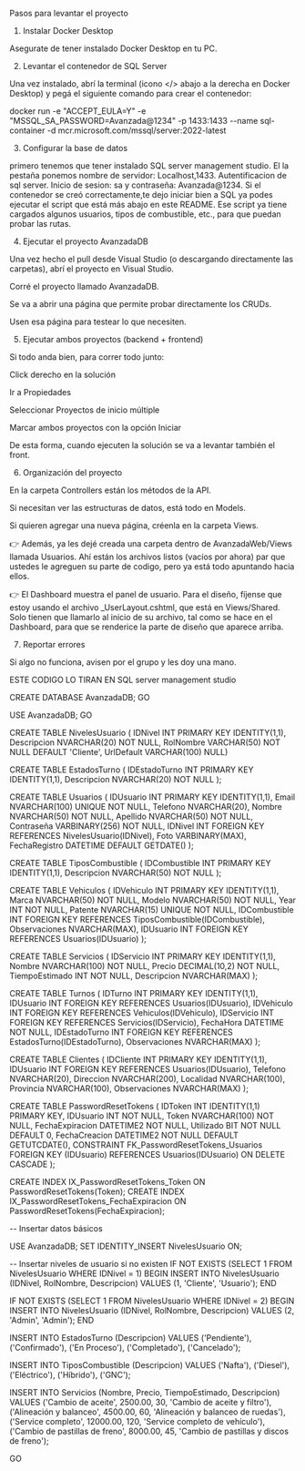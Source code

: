 Pasos para levantar el proyecto
1) Instalar Docker Desktop

Asegurate de tener instalado Docker Desktop en tu PC.

2) Levantar el contenedor de SQL Server

Una vez instalado, abrí la terminal (icono </> abajo a la derecha en Docker Desktop) y pegá el siguiente comando para crear el contenedor:

docker run -e "ACCEPT_EULA=Y" -e "MSSQL_SA_PASSWORD=Avanzada@1234" -p 1433:1433 --name sql-container -d mcr.microsoft.com/mssql/server:2022-latest

3) Configurar la base de datos

primero tenemos que tener instalado SQL server management studio.
El la pestaña ponemos nombre de servidor: Localhost,1433.
Autentificacion de sql server.
Inicio de sesion: sa y contraseña: Avanzada@1234.
Si el contenedor se creó correctamente,te dejo iniciar bien a SQL ya podes ejecutar el script que está más abajo en este README.
Ese script ya tiene cargados algunos usuarios, tipos de combustible, etc., para que puedan probar las rutas.

4) Ejecutar el proyecto AvanzadaDB

Una vez hecho el pull desde Visual Studio (o descargando directamente las carpetas), abrí el proyecto en Visual Studio.

Corré el proyecto llamado AvanzadaDB.

Se va a abrir una página que permite probar directamente los CRUDs.

Usen esa página para testear lo que necesiten.

5) Ejecutar ambos proyectos (backend + frontend)

Si todo anda bien, para correr todo junto:

Click derecho en la solución

Ir a Propiedades

Seleccionar Proyectos de inicio múltiple

Marcar ambos proyectos con la opción Iniciar

De esta forma, cuando ejecuten la solución se va a levantar también el front.

6) Organización del proyecto

En la carpeta Controllers están los métodos de la API.

Si necesitan ver las estructuras de datos, está todo en Models.

Si quieren agregar una nueva página, créenla en la carpeta Views.

👉 Además, ya les dejé creada una carpeta dentro de AvanzadaWeb/Views llamada Usuarios.
Ahí están los archivos listos (vacíos por ahora) par que ustedes le agreguen su parte de codigo, pero ya está todo apuntando hacia ellos.

👉 El Dashboard muestra el panel de usuario. Para el diseño, fíjense que estoy usando el archivo _UserLayout.cshtml, que está en Views/Shared.
Solo tienen que llamarlo al inicio de su archivo, tal como se hace en el Dashboard, para que se renderice la parte de diseño que aparece arriba.

7) Reportar errores

Si algo no funciona, avisen por el grupo y les doy una mano.

ESTE CODIGO LO TIRAN EN SQL server management studio

CREATE DATABASE AvanzadaDB;
GO

USE AvanzadaDB;
GO

CREATE TABLE NivelesUsuario ( IDNivel INT PRIMARY KEY IDENTITY(1,1), Descripcion NVARCHAR(20) NOT NULL, RolNombre VARCHAR(50) NOT NULL DEFAULT 'Cliente', UrlDefault VARCHAR(100) NULL)


CREATE TABLE EstadosTurno ( IDEstadoTurno INT PRIMARY KEY IDENTITY(1,1), Descripcion NVARCHAR(20) NOT NULL );

CREATE TABLE Usuarios ( IDUsuario INT PRIMARY KEY IDENTITY(1,1), Email NVARCHAR(100) UNIQUE NOT NULL, Telefono NVARCHAR(20), Nombre NVARCHAR(50) NOT NULL, Apellido NVARCHAR(50) NOT NULL, Contraseña VARBINARY(256) NOT NULL, IDNivel INT FOREIGN KEY REFERENCES NivelesUsuario(IDNivel), Foto VARBINARY(MAX), FechaRegistro DATETIME DEFAULT GETDATE() );

CREATE TABLE TiposCombustible ( IDCombustible INT PRIMARY KEY IDENTITY(1,1), Descripcion NVARCHAR(50) NOT NULL );

CREATE TABLE Vehiculos ( IDVehiculo INT PRIMARY KEY IDENTITY(1,1), Marca NVARCHAR(50) NOT NULL, Modelo NVARCHAR(50) NOT NULL, Year INT NOT NULL, Patente NVARCHAR(15) UNIQUE NOT NULL, IDCombustible INT FOREIGN KEY REFERENCES TiposCombustible(IDCombustible), Observaciones NVARCHAR(MAX), IDUsuario INT FOREIGN KEY REFERENCES Usuarios(IDUsuario) );

CREATE TABLE Servicios ( IDServicio INT PRIMARY KEY IDENTITY(1,1), Nombre NVARCHAR(100) NOT NULL, Precio DECIMAL(10,2) NOT NULL, TiempoEstimado INT NOT NULL, Descripcion NVARCHAR(MAX) );

CREATE TABLE Turnos ( IDTurno INT PRIMARY KEY IDENTITY(1,1), IDUsuario INT FOREIGN KEY REFERENCES Usuarios(IDUsuario), IDVehiculo INT FOREIGN KEY REFERENCES Vehiculos(IDVehiculo), IDServicio INT FOREIGN KEY REFERENCES Servicios(IDServicio), FechaHora DATETIME NOT NULL, IDEstadoTurno INT FOREIGN KEY REFERENCES EstadosTurno(IDEstadoTurno), Observaciones NVARCHAR(MAX) );

CREATE TABLE Clientes ( IDCliente INT PRIMARY KEY IDENTITY(1,1), IDUsuario INT FOREIGN KEY REFERENCES Usuarios(IDUsuario), Telefono NVARCHAR(20), Direccion NVARCHAR(200), Localidad NVARCHAR(100), Provincia NVARCHAR(100), Observaciones NVARCHAR(MAX) );

CREATE TABLE PasswordResetTokens (
    IDToken INT IDENTITY(1,1) PRIMARY KEY,
    IDUsuario INT NOT NULL,
    Token NVARCHAR(100) NOT NULL,
    FechaExpiracion DATETIME2 NOT NULL,
    Utilizado BIT NOT NULL DEFAULT 0,
    FechaCreacion DATETIME2 NOT NULL DEFAULT GETUTCDATE(),
    CONSTRAINT FK_PasswordResetTokens_Usuarios FOREIGN KEY (IDUsuario) REFERENCES Usuarios(IDUsuario) ON DELETE CASCADE
);

CREATE INDEX IX_PasswordResetTokens_Token ON PasswordResetTokens(Token);
CREATE INDEX IX_PasswordResetTokens_FechaExpiracion ON PasswordResetTokens(FechaExpiracion);

-- Insertar datos básicos 

USE AvanzadaDB;
SET IDENTITY_INSERT NivelesUsuario ON;

-- Insertar niveles de usuario si no existen
IF NOT EXISTS (SELECT 1 FROM NivelesUsuario WHERE IDNivel = 1)
BEGIN
    INSERT INTO NivelesUsuario (IDNivel, RolNombre, Descripcion) 
    VALUES (1, 'Cliente', 'Usuario');
END

IF NOT EXISTS (SELECT 1 FROM NivelesUsuario WHERE IDNivel = 2)
BEGIN
    INSERT INTO NivelesUsuario (IDNivel, RolNombre, Descripcion) 
    VALUES (2, 'Admin', 'Admin');
END

INSERT INTO EstadosTurno (Descripcion) VALUES ('Pendiente'), ('Confirmado'), ('En Proceso'), ('Completado'), ('Cancelado');

INSERT INTO TiposCombustible (Descripcion) VALUES ('Nafta'), ('Diesel'), ('Eléctrico'), ('Híbrido'), ('GNC');

INSERT INTO Servicios (Nombre, Precio, TiempoEstimado, Descripcion) VALUES ('Cambio de aceite', 2500.00, 30, 'Cambio de aceite y filtro'), ('Alineación y balanceo', 4500.00, 60, 'Alineación y balanceo de ruedas'), ('Service completo', 12000.00, 120, 'Service completo de vehículo'), ('Cambio de pastillas de freno', 8000.00, 45, 'Cambio de pastillas y discos de freno');

GO
